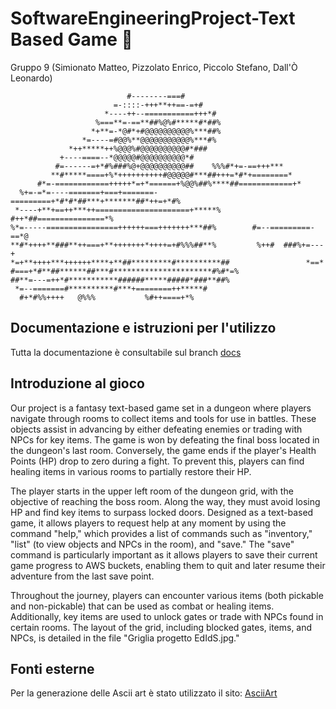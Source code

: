 # SoftwareEngineeringProject-Text Based Game :european_castle:

Gruppo 9 (Simionato Matteo, Pizzolato Enrico, Piccolo Stefano, Dall'Ò Leonardo)
                                                                                                    
                                                           
                              #--------===#                                  
                           =-::::-+++**++==-=+#                              
                         *----++--===========+++*#                           
                       %===**=-==**##%@%#*****#*##%                          
                      *+**=-*@#*+#@@@@@@@@@@%***##%                          
                    *=----=#@@%**@@@@@@@@@@@%***#%                           
                 *++*****++%@@@%#@@@@@@@@@@#*###                             
               +----====--*@@@@@#@@@@@@@@@@*#                                
              #=------=+*#%###%@+@@@@@@@@@@##    %%%#*+=-==+++***            
             **#*****====+%*++++++++++#@@@@@#***##+++=*#*+========*          
          #*=-============+++++*=+*======+%@@%##%****##============+*        
      %+=-=*=----=======+===+=======-=========+*#*#*##***+*******##*++=+*#%  
     *----+**+==++***++=====================+*****%  #++*##===============*% 
    %*=-----================++++++===+++++++***##%        #=--=========-==*@ 
    **#*++++**###**++===+**+++++++*++++=+#%%%##**%         %++#  ###%+=---+  
    *=+**++++***++++++****+**##*********#**********##                 *==*  
    #===+*#**##******##***#**********************#%#*=%                         
    ##**=---=++*#***********######*****#####*###**##%                          
     *=--=======#**********#***+========++*****#                              
      #+*#%%++++   @%%%           %#++====+*%                                 
                                                                                                   
                                                                                
                                                                      

## Documentazione e istruzioni per l'utilizzo
Tutta la documentazione è consultabile sul branch [docs](https://github.com/TeoSimii/SoftwareEngineeringProject/tree/docs)

## Introduzione al gioco
Our project is a fantasy text-based game set in a dungeon where players navigate through rooms to collect items and tools for use in battles. These objects assist in advancing by either defeating enemies or trading with NPCs for key items. The game is won by defeating the final boss located in the dungeon's last room. Conversely, the game ends if the player's Health Points (HP) drop to zero during a fight. To prevent this, players can find healing items in various rooms to partially restore their HP.

The player starts in the upper left room of the dungeon grid, with the objective of reaching the boss room. Along the way, they must avoid losing HP and find key items to surpass locked doors. Designed as a text-based game, it allows players to request help at any moment by using the command "help," which provides a list of commands such as "inventory," "list" (to view objects and NPCs in the room), and "save." The "save" command is particularly important as it allows players to save their current game progress to AWS buckets, enabling them to quit and later resume their adventure from the last save point.

Throughout the journey, players can encounter various items (both pickable and non-pickable) that can be used as combat or healing items. Additionally, key items are used to unlock gates or trade with NPCs found in certain rooms. The layout of the grid, including blocked gates, items, and NPCs, is detailed in the file "Griglia progetto EdIdS.jpg."



## Fonti esterne
Per la generazione delle Ascii art è stato utilizzato il sito: [AsciiArt](https://www.asciiart.eu/image-to-ascii)
